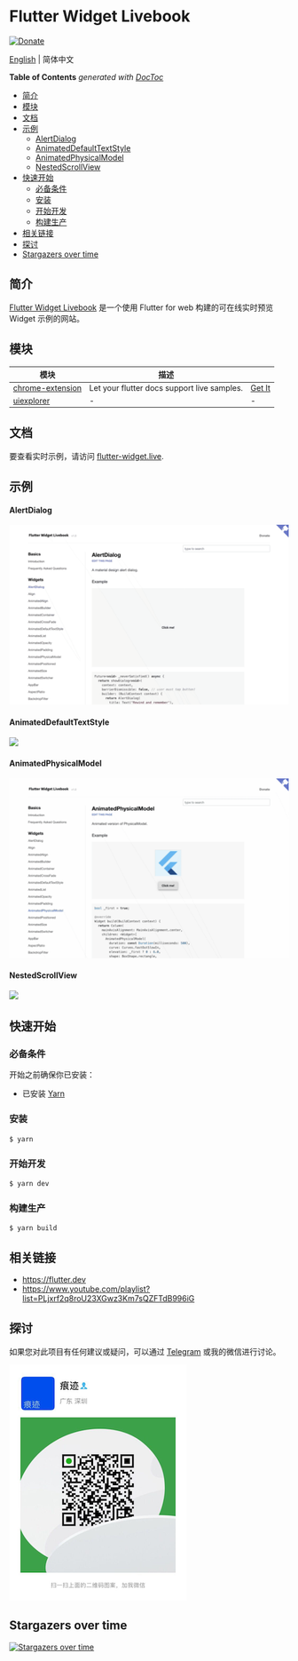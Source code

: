 # Flutter Widget Livebook

[![Donate](https://img.shields.io/badge/Donate-PayPal-green.svg)](https://www.paypal.com/cgi-bin/webscr?cmd=_donations&business=lijy91%40live.com&currency_code=USD&source=url)

[English](./README.md) | 简体中文

<!-- START doctoc generated TOC please keep comment here to allow auto update -->
<!-- DON'T EDIT THIS SECTION, INSTEAD RE-RUN doctoc TO UPDATE -->
**Table of Contents**  *generated with [DocToc](https://github.com/thlorenz/doctoc)*

- [简介](#%E7%AE%80%E4%BB%8B)
- [模块](#%E6%A8%A1%E5%9D%97)
- [文档](#%E6%96%87%E6%A1%A3)
- [示例](#%E7%A4%BA%E4%BE%8B)
    - [AlertDialog](#alertdialog)
    - [AnimatedDefaultTextStyle](#animateddefaulttextstyle)
    - [AnimatedPhysicalModel](#animatedphysicalmodel)
    - [NestedScrollView](#nestedscrollview)
- [快速开始](#%E5%BF%AB%E9%80%9F%E5%BC%80%E5%A7%8B)
  - [必备条件](#%E5%BF%85%E5%A4%87%E6%9D%A1%E4%BB%B6)
  - [安装](#%E5%AE%89%E8%A3%85)
  - [开始开发](#%E5%BC%80%E5%A7%8B%E5%BC%80%E5%8F%91)
  - [构建生产](#%E6%9E%84%E5%BB%BA%E7%94%9F%E4%BA%A7)
- [相关链接](#%E7%9B%B8%E5%85%B3%E9%93%BE%E6%8E%A5)
- [探讨](#%E6%8E%A2%E8%AE%A8)
- [Stargazers over time](#stargazers-over-time)

<!-- END doctoc generated TOC please keep comment here to allow auto update -->

## 简介

[Flutter Widget Livebook](](https://flutter-widget.live)) 是一个使用 Flutter for web 构建的可在线实时预览 Widget 示例的网站。

## 模块

| 模块                                    | 描述                                        | &nbsp;                                                                                                       |
| --------------------------------------- | ------------------------------------------- | ------------------------------------------------------------------------------------------------------------ |
| [chrome-extension](./chrome-extension/) | Let your flutter docs support live samples. | [Get It](https://chrome.google.com/webstore/detail/flutter-widget-livebook/lnabimpogllgckbeoneoegflahpefomf) |
| [uiexplorer](./uiexplorer/)             | -                                           | -                                                                                                            |

## 文档

要查看实时示例，请访问 [flutter-widget.live](https://flutter-widget.live).

## 示例

#### AlertDialog

![](/screenshots/AlertDialog.gif)

#### AnimatedDefaultTextStyle

![](/screenshots/AnimatedDefaultTextStyle.gif)

#### AnimatedPhysicalModel

![](/screenshots/AnimatedPhysicalModel.gif)

#### NestedScrollView

![](/screenshots/NestedScrollView.gif)


## 快速开始

### 必备条件

开始之前确保你已安装：

- 已安装 [Yarn](https://yarnpkg.com/)

### 安装

```bash
$ yarn
```

### 开始开发

```bash
$ yarn dev
```

### 构建生产

```
$ yarn build
```

## 相关链接

- https://flutter.dev
- https://www.youtube.com/playlist?list=PLjxrf2q8roU23XGwz3Km7sQZFTdB996iG

## 探讨

如果您对此项目有任何建议或疑问，可以通过 [Telegram](https://t.me/lijy91) 或我的微信进行讨论。

![](/content/assets/wechat_qrcode.png)

## Stargazers over time

[![Stargazers over time](https://starchart.cc/blankapp/flutter-widget-livebook.svg)](https://starchart.cc/blankapp/flutter-widget-livebook)

